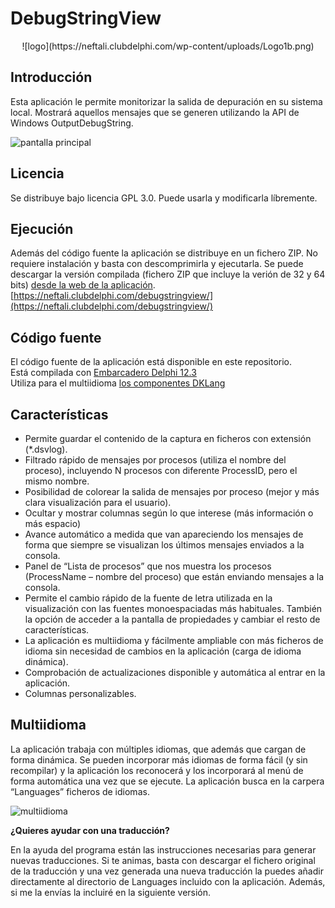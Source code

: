 # DebugStringView

<center>![logo](https://neftali.clubdelphi.com/wp-content/uploads/Logo1b.png)</center>

## Introducción
Esta aplicación le permite monitorizar la salida de depuración en su sistema local. Mostrará aquellos mensajes que se generen utilizando la API de Windows OutputDebugString.

![pantalla principal](https://neftali.clubdelphi.com/wp-content/uploads/Captura_2025-03-26-08_50_49-1024x617.png)

## Licencia
Se distribuye bajo licencia  GPL 3.0.
Puede usarla y modificarla líbremente.

## Ejecución
Además del código fuente la aplicación se distribuye en un fichero ZIP. No requiere instalación y basta con descomprimirla y ejecutarla.
Se puede descargar la versión compilada (fichero ZIP que incluye la verión de 32 y 64 bits) [desde la web de la aplicación](https://neftali.clubdelphi.com/debugstringview/).
[https://neftali.clubdelphi.com/debugstringview/](https://neftali.clubdelphi.com/debugstringview/)

## Código fuente
El código fuente de la aplicación está disponible en este repositorio.  
Está compilada con [Embarcadero Delphi 12.3](https://www.embarcadero.com/es/products/delphi)  
Utiliza para el multiidioma [los componentes DKLang](https://github.com/yktoo/dklang.git)  

## Características
 - Permite guardar el contenido de la captura en ficheros con extensión (*.dsvlog).
 - Filtrado rápido de mensajes por procesos (utiliza el nombre del proceso), incluyendo N procesos con diferente ProcessID, pero el mismo nombre.
 - Posibilidad de colorear la salida de mensajes por proceso (mejor y más clara visualización para el usuario).
 - Ocultar y mostrar columnas según lo que interese (más información o más espacio)
 - Avance automático a medida que van apareciendo los mensajes de forma que siempre se visualizan los últimos mensajes enviados a la consola.
 - Panel de “Lista de procesos” que nos muestra los procesos (ProcessName – nombre del proceso) que están enviando mensajes a la consola.
 - Permite el cambio rápido de la fuente de letra utilizada en la visualización con las fuentes monoespaciadas más habituales. También la opción de acceder a la pantalla de propiedades y cambiar el resto de características.
 - La aplicación es multiidioma y fácilmente ampliable con más ficheros de idioma sin necesidad de cambios en la aplicación (carga de idioma dinámica).
 - Comprobación de actualizaciones disponible y automática al entrar en la aplicación.
 - Columnas personalizables.

## Multiidioma
La aplicación trabaja con múltiples idiomas, que además que cargan de forma dinámica. Se pueden incorporar más idiomas de forma fácil (y sin recompilar) y la aplicación los reconocerá y los incorporará al menú de forma automática una vez que se ejecute.
La aplicación busca en la carpera “Languages” ficheros de idiomas.

![multiidioma](https://neftali.clubdelphi.com/wp-content/uploads/web_multiidioma.png)

**¿Quieres ayudar con una traducción?**

En la ayuda del programa están las instrucciones necesarias para generar nuevas traducciones. Si te animas, basta con descargar el fichero original de la traducción y una vez generada una nueva traducción la puedes añadir directamente al directorio de Languages incluido con la aplicación. Además, si me la envías la incluiré en la siguiente versión.
